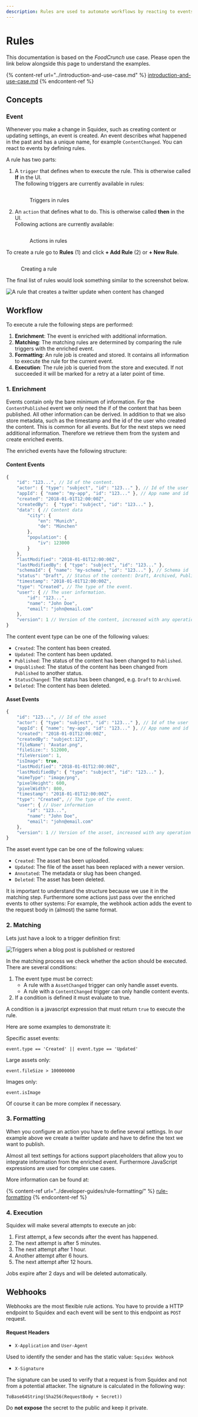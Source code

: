 ```yaml
---
description: Rules are used to automate workflows by reacting to events.
---
```


# Rules

This documentation is based on the _FoodCrunch_ use case. Please open the link below alongside this page to understand the examples.

{% content-ref url="../introduction-and-use-case.md" %}
[introduction-and-use-case.md](../introduction-and-use-case.md)
{% endcontent-ref %}

## Concepts

### Event

Whenever you make a change in Squidex, such as creating content or updating settings, an event is created. An event describes what happened in the past and has a unique name, for example `ContentChanged`. You can react to events by defining rules.

A rule has two parts:

1.  A `trigger` that defines when to execute the rule. This is otherwise called **If** in the UI.\
    The following triggers are currently available in rules:

    <figure><img src="../../.gitbook/assets/2022-11-08_23-32.png" alt=""><figcaption><p>Triggers in rules</p></figcaption></figure>
2.  An `action` that defines what to do. This is otherwise called **then** in the UI.\
    Following actions are currently available:

    <figure><img src="../../.gitbook/assets/2022-11-08_23-33.png" alt=""><figcaption><p>Actions in rules</p></figcaption></figure>

To create a rule go to **Rules** (1) and click **+ Add Rule** (2) or **+ New Rule**.

<figure><img src="../../.gitbook/assets/2022-11-08_23-16.png" alt=""><figcaption><p>Creating a rule</p></figcaption></figure>

The final list of rules would look something similar to the screenshot below.

![A rule that creates a twitter update when content has changed](../../images/articles/rules/rule.png)

## Workflow

To execute a rule the following steps are performed:

1. **Enrichment**: The event is enriched with additional information.
2. **Matching**: The matching rules are determined by comparing the rule triggers with the enriched event.
3. **Formatting**: An rule job is created and stored. It contains all information to execute the rule for the current event.
4. **Execution**: The rule job is queried from the store and executed. If not succeeded it will be marked for a retry at a later point of time.

### 1. Enrichment

Events contain only the bare minimum of information. For the `ContentPublished` event we only need the if of the content that has been published. All other information can be derived. In addition to that we also store metadata, such as the timestamp and the id of the user who created the content. This is common for all events. But for the next steps we need additional information. Therefore we retrieve them from the system and create enriched events.

The enriched events have the following structure:

#### Content Events

```javascript
{
    "id": "123...", // Id of the content.
    "actor": { "type": "subject", "id": "123..." }, // Id of the user
    "appId": { "name": "my-app", "id": "123..." }, // App name and id
    "created": "2018-01-01T12:00:00Z",
    "createdBy":  { "type": "subject", "id": "123..." },
    "data": { // Content data
        "city": {
            "en": "Munich",
            "de": "München"
        },
        "population": {
            "iv": 123000
        }
    },
    "lastModified": "2018-01-01T12:00:00Z",
    "lastModifiedBy": { "type": "subject", "id": "123..." },
    "schemaId": { "name": "my-schema", "id": "123..." }, // Schema id
    "status": "Draft", // Status of the content: Draft, Archived, Published
    "timestamp": "2018-01-01T12:00:00Z",
    "type": "Created", // The type of the event.
    "user": { // The user information.
        "id": "123...",
        "name": "John Doe",
        "email": "john@email.com"
    },
    "version": 1 // Version of the content, increased with any operation
}
```

The content event type can be one of the following values:

* `Created`: The content has been created.
* `Updated`: The content has been updated.
* `Published`: The status of the content has been changed to `Published`.
* `Unpublished`: The status of the content has been changed from `Published` to another status.
* `StatusChanged`: The status has been changed, e.g. `Draft` to `Archived`.
* `Deleted`: The content has been deleted.

#### Asset Events

```javascript
{
    "id": "123...", // Id of the asset
    "actor": { "type": "subject", "id": "123..." }, // Id of the user
    "appId": { "name": "my-app", "id": "123..." }, // App name and id
    "created": "2018-01-01T12:00:00Z",
    "createdBy": "subject:123",
    "fileName": "Avatar.png",
    "fileSize:": 512000,
    "fileVersion": 1,
    "isImage": true,
    "lastModified": "2018-01-01T12:00:00Z",
    "lastModifiedBy": { "type": "subject", "id": "123..." },
    "mimeType": "image/png",
    "pixelHeight": 600,
    "pixelWidth": 800,
    "timestamp": "2018-01-01T12:00:00Z",
    "type": "Created", // The type of the event.
    "user": { // User information
        "id": "123...",
        "name": "John Doe",
        "email": "john@email.com"
    },
    "version": 1 // Version of the asset, increased with any operation
}
```

The asset event type can be one of the following values:

* `Created`: The asset has been uploaded.
* `Updated`: The file of the asset has been replaced with a newer version.
* `Annotated`: The metadata or slug has been changed.
* `Deleted`: The asset has been deleted.

It is important to understand the structure because we use it in the matching step. Furthermore some actions just pass over the enriched events to other systems: For example, the webhook action adds the event to the request body in (almost) the same format.

### 2. Matching

Lets just have a look to a trigger definition first:

![Triggers when a blog post is published or restored](../../.gitbook/assets/content-trigger.png)

In the matching process we check whether the action should be executed. There are several conditions:

1. The event type must be correct:
   * A rule with a `AssetChanged` trigger can only handle asset events.
   * A rule with a `ContentChanged` trigger can only handle content events.
2. If a condition is defined it must evaluate to true.

A condition is a javascript expression that must return `true` to execute the rule.

Here are some examples to demonstrate it:

Specific asset events:

```
event.type == 'Created' || event.type == 'Updated'
```

Large assets only:

```
event.fileSize > 100000000
```

Images only:

```
event.isImage
```

Of course it can be more complex if necessary.

### 3. Formatting

When you configure an action you have to define several settings. In our example above we create a twitter update and have to define the text we want to publish.

Almost all text settings for actions support placeholders that allow you to integrate information from the enriched event. Furthermore JavaScript expressions are used for complex use cases.

More information can be found at:

{% content-ref url="../developer-guides/rule-formatting/" %}
[rule-formatting](../developer-guides/rule-formatting/)
{% endcontent-ref %}

### 4. Execution

Squidex will make several attempts to execute an job:

1. First attempt, a few seconds after the event has happened.
2. The next attempt is after 5 minutes.
3. The next attempt after 1 hour.
4. Another attempt after 6 hours.
5. The next attempt after 12 hours.

Jobs expire after 2 days and will be deleted automatically.

## Webhooks

Webhooks are the most flexible rule actions. You have to provide a HTTP endpoint to Squidex and each event will be sent to this endpoint as `POST` request.

#### Request Headers

* `X-Application` and `User-Agent`

Used to identify the sender and has the static value: `Squidex Webhook`

* `X-Signature`

The signature can be used to verify that a request is from Squidex and not from a potential attacker. The signature is calculated in the following way:

```
ToBase64String(Sha256(RequestBody + Secret))
```

Do **not expose** the secret to the public and keep it private.

